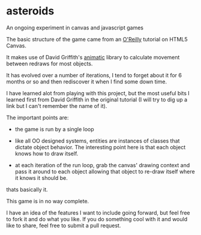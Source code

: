 asteroids
=========

An ongoing experiment in canvas and javascript games

The basic structure of the game came from an [O'Reilly](http://www.oreilly.com/) tutorial on HTML5 Canvas.

It makes use of David Griffith's [animatic](https://code.google.com/p/animatic/) library to calculate movement between redraws for most objects.

It has evolved over a number of iterations, I tend to forget about it for 6 months or so and then rediscover it when I find some down time.

I have learned alot from playing with this project, but the most useful bits I learned first from David Griffith in the original tutorial (I will try to dig up a link but I can't remember the name of it).

The important points are:

* the game is run by a single loop

* like all OO designed systems, entities are instances of classes that dictate object behavior.  The interesting point here is that each object knows how to draw itself.

* at each iteration of the run loop, grab the canvas' drawing context and pass it around to each object allowing that object to re-draw itself where it knows it should be.

thats basically it.

This game is in no way complete.

I have an idea of the features I want to include going forward, but feel free to fork it and do what you like.  If you do something cool with it and would like to share, feel free to submit a pull request.

